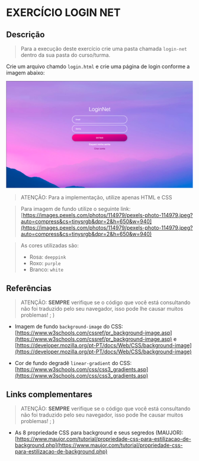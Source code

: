 # EXERCÍCIO LOGIN NET

## Descrição

> Para a execução deste exercício crie uma pasta chamada `login-net` dentro da sua pasta do curso/turma.

Crie um arquivo chamdo `login.html` e crie uma página de login conforme a imagem abaixo:

![Primeira tela](screen-1.png)

> ATENÇÃO: Para a implementação, utilize apenas HTML e CSS

> Para imagem de fundo utilize o seguinte link: [https://images.pexels.com/photos/114979/pexels-photo-114979.jpeg?auto=compress&cs=tinysrgb&dpr=2&h=650&w=940](https://images.pexels.com/photos/114979/pexels-photo-114979.jpeg?auto=compress&cs=tinysrgb&dpr=2&h=650&w=940)

> As cores utilizadas são:
> - Rosa: `deeppink`
> - Roxo: `purple`
> - Branco: `white`

## Referências

> ATENÇÃO: **SEMPRE** verifique se o código que você está consultando não foi traduzido pelo seu navegador, isso pode lhe causar muitos problemas! ; )

- Imagem de fundo `background-image` do CSS: [https://www.w3schools.com/cssref/pr_background-image.asp](https://www.w3schools.com/cssref/pr_background-image.asp) e [https://developer.mozilla.org/pt-PT/docs/Web/CSS/background-image](https://developer.mozilla.org/pt-PT/docs/Web/CSS/background-image)

- Cor de fundo degradê `linear-gradient` do CSS: [https://www.w3schools.com/css/css3_gradients.asp](https://www.w3schools.com/css/css3_gradients.asp)

## Links complementares

> ATENÇÃO: **SEMPRE** verifique se o código que você está consultando não foi traduzido pelo seu navegador, isso pode lhe causar muitos problemas! ; )

- As 8 propriedade CSS para background e seus segredos (MAUJOR): [https://www.maujor.com/tutorial/propriedade-css-para-estilizacao-de-background.php](https://www.maujor.com/tutorial/propriedade-css-para-estilizacao-de-background.php)